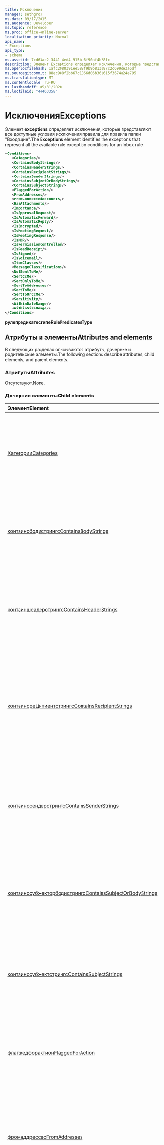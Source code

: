 ```yaml
---
title: Исключения
manager: sethgros
ms.date: 09/17/2015
ms.audience: Developer
ms.topic: reference
ms.prod: office-online-server
localization_priority: Normal
api_name:
- Exceptions
api_type:
- schema
ms.assetid: 7cd63ac2-3441-4ed4-915b-6f90af4b28fc
description: Элемент Exceptions определяет исключения, которые представляют все доступные условия исключения правила для правила папки "Входящие".
ms.openlocfilehash: 1afc2980391ee588f9b9b813b87c2c699de3a6df
ms.sourcegitcommit: 88ec988f2bb67c1866d06b361615f3674a24e795
ms.translationtype: MT
ms.contentlocale: ru-RU
ms.lasthandoff: 05/31/2020
ms.locfileid: "44463358"
---
```

# <a name="exceptions"></a><span data-ttu-id="66df7-103">Исключения</span><span class="sxs-lookup"><span data-stu-id="66df7-103">Exceptions</span></span>

<span data-ttu-id="66df7-104">Элемент **exceptions** определяет исключения, которые представляют все доступные условия исключения правила для правила папки "Входящие".</span><span class="sxs-lookup"><span data-stu-id="66df7-104">The **Exceptions** element identifies the exceptions that represent all the available rule exception conditions for an Inbox rule.</span></span> 
  
```XML
<Conditions>
   <Categories/>
   <ContainsBodyStrings/>
   <ContainsHeaderStrings/>
   <ContainsRecipientStrings/>
   <ContainsSenderStrings/>
   <ContainsSubjectOrBodyStrings/>
   <ContainsSubjectStrings/>
   <FlaggedForAction/>
   <FromAddresses/>
   <FromConnectedAccounts/>
   <HasAttachments/>
   <Importance/>
   <IsApprovalRequest/>
   <IsAutomaticForward/>
   <IsAutomaticReply/>
   <IsEncrypted/>
   <IsMeetingRequest/>
   <IsMeetingResponse/>
   <IsNDR/>
   <IsPermissionControlled/>
   <IsReadReceipt/>
   <IsSigned/>
   <IsVoicemail/>
   <ItemClasses/>
   <MessageClassifications/>
   <NotSentToMe/>
   <SentCcMe/>
   <SentOnlyToMe/>
   <SentToAddresses/>
   <SentToMe/>
   <SentToOrCcMe/>
   <Sensitivity/>
   <WithinDateRange/>
   <WithinSizeRange/>
</Conditions>
```

 <span data-ttu-id="66df7-105">**рулепредикатестипе**</span><span class="sxs-lookup"><span data-stu-id="66df7-105">**RulePredicatesType**</span></span>
## <a name="attributes-and-elements"></a><span data-ttu-id="66df7-106">Атрибуты и элементы</span><span class="sxs-lookup"><span data-stu-id="66df7-106">Attributes and elements</span></span>

<span data-ttu-id="66df7-107">В следующих разделах описываются атрибуты, дочерние и родительские элементы.</span><span class="sxs-lookup"><span data-stu-id="66df7-107">The following sections describe attributes, child elements, and parent elements.</span></span>
  
### <a name="attributes"></a><span data-ttu-id="66df7-108">Атрибуты</span><span class="sxs-lookup"><span data-stu-id="66df7-108">Attributes</span></span>

<span data-ttu-id="66df7-109">Отсутствуют.</span><span class="sxs-lookup"><span data-stu-id="66df7-109">None.</span></span>
  
### <a name="child-elements"></a><span data-ttu-id="66df7-110">Дочерние элементы</span><span class="sxs-lookup"><span data-stu-id="66df7-110">Child elements</span></span>

|<span data-ttu-id="66df7-111">**Элемент**</span><span class="sxs-lookup"><span data-stu-id="66df7-111">**Element**</span></span>|<span data-ttu-id="66df7-112">**Описание**</span><span class="sxs-lookup"><span data-stu-id="66df7-112">**Description**</span></span>|
|:-----|:-----|
|[<span data-ttu-id="66df7-113">Категории</span><span class="sxs-lookup"><span data-stu-id="66df7-113">Categories</span></span>](categories-ex15websvcsotherref.md) <br/> |<span data-ttu-id="66df7-114">Содержит категории, которые необходимо применить к входящему сообщению, чтобы применить условие или исключение.</span><span class="sxs-lookup"><span data-stu-id="66df7-114">Contains the categories that must be applied to an incoming message in order for the condition or exception to apply.</span></span>  <br/> |
|[<span data-ttu-id="66df7-115">контаинсбодистрингс</span><span class="sxs-lookup"><span data-stu-id="66df7-115">ContainsBodyStrings</span></span>](containsbodystrings.md) <br/> |<span data-ttu-id="66df7-116">Указывает строки, которые должны присутствовать в теле входящих сообщений, чтобы применить условие или исключение.</span><span class="sxs-lookup"><span data-stu-id="66df7-116">Indicates the strings that must appear in the body of incoming messages in order for the condition or exception to apply.</span></span>  <br/> |
|[<span data-ttu-id="66df7-117">контаиншеадерстрингс</span><span class="sxs-lookup"><span data-stu-id="66df7-117">ContainsHeaderStrings</span></span>](containsheaderstrings.md) <br/> |<span data-ttu-id="66df7-118">Индикактес строки, которые должны отображаться в заголовках входящих сообщений, чтобы применить условие или исключение.</span><span class="sxs-lookup"><span data-stu-id="66df7-118">Indicaqtes the strings that must appear in the headers of incoming messages in order for the condition or exception to apply.</span></span>  <br/> |
|[<span data-ttu-id="66df7-119">контаинсреЦипиентстрингс</span><span class="sxs-lookup"><span data-stu-id="66df7-119">ContainsRecipientStrings</span></span>](containsrecipientstrings.md) <br/> |<span data-ttu-id="66df7-120">Указывает строки, которые должны присутствовать в свойствах **ToRecipients** или **CcRecipients** входящих сообщений, чтобы применялось условие или исключение.</span><span class="sxs-lookup"><span data-stu-id="66df7-120">Indicates the strings that must appear in either the **ToRecipients** or **CcRecipients** properties of incoming messages in order for the condition or exception to apply.</span></span>  <br/> |
|[<span data-ttu-id="66df7-121">контаинссендерстрингс</span><span class="sxs-lookup"><span data-stu-id="66df7-121">ContainsSenderStrings</span></span>](containssenderstrings.md) <br/> |<span data-ttu-id="66df7-122">Указывает строки, которые должны присутствовать в свойстве **from** входящих сообщений, чтобы применялось условие или исключение.</span><span class="sxs-lookup"><span data-stu-id="66df7-122">Indicates the strings that must appear in the **From** property of incoming messages in order for the condition or exception to apply.</span></span>  <br/> |
|[<span data-ttu-id="66df7-123">контаинссубжекторбодистрингс</span><span class="sxs-lookup"><span data-stu-id="66df7-123">ContainsSubjectOrBodyStrings</span></span>](containssubjectorbodystrings.md) <br/> |<span data-ttu-id="66df7-124">Указывает строки, которые должны присутствовать в тексте или теме входящих сообщений, чтобы применялось условие или исключение.</span><span class="sxs-lookup"><span data-stu-id="66df7-124">Indicates the strings that must appear in either the body or the subject of incoming messages in order for the condition or exception to apply.</span></span>  <br/> |
|[<span data-ttu-id="66df7-125">контаинссубжектстрингс</span><span class="sxs-lookup"><span data-stu-id="66df7-125">ContainsSubjectStrings</span></span>](containssubjectstrings.md) <br/> |<span data-ttu-id="66df7-126">Указывает строки, которые должны присутствовать в теме входящих сообщений, чтобы применить условие или исключение.</span><span class="sxs-lookup"><span data-stu-id="66df7-126">Indicates the strings that must appear in the subject of incoming messages in order for the condition or exception to apply.</span></span>  <br/> |
|[<span data-ttu-id="66df7-127">флагжедфорактион</span><span class="sxs-lookup"><span data-stu-id="66df7-127">FlaggedForAction</span></span>](flaggedforaction.md) <br/> |<span data-ttu-id="66df7-128">Указывает флаг для значения действия, который должен отображаться в входящих сообщениях, чтобы применить условие или исключение.</span><span class="sxs-lookup"><span data-stu-id="66df7-128">Specifies the flag for action value that must appear on incoming messages in order for the condition or exception to apply.</span></span>  <br/> |
|[<span data-ttu-id="66df7-129">фромаддрессес</span><span class="sxs-lookup"><span data-stu-id="66df7-129">FromAddresses</span></span>](fromaddresses.md) <br/> |<span data-ttu-id="66df7-130">Указывает адреса электронной почты, из которых должны отправляться входящие сообщения, чтобы применялось условие или исключение.</span><span class="sxs-lookup"><span data-stu-id="66df7-130">Indicates the e-mail addresses from which incoming messages must be sent in order for the condition or exception to apply.</span></span>  <br/> |
|[<span data-ttu-id="66df7-131">фромконнектедаккаунтс</span><span class="sxs-lookup"><span data-stu-id="66df7-131">FromConnectedAccounts</span></span>](fromconnectedaccounts.md) <br/> |<span data-ttu-id="66df7-132">Представляет имена учетных записей электронной почты, для которых необходимо выполнить статистическую обработку входящих сообщений для того, чтобы применить условие или исключение.</span><span class="sxs-lookup"><span data-stu-id="66df7-132">Represents the e-mail account names from which incoming messages have to have been aggregated in order for the condition or exception to apply.</span></span>  <br/> |
|[<span data-ttu-id="66df7-133">HasAttachments</span><span class="sxs-lookup"><span data-stu-id="66df7-133">HasAttachments</span></span>](hasattachments.md) <br/> |<span data-ttu-id="66df7-134">Указывает, должны ли входящие сообщения иметь вложения, чтобы применялось условие или исключение.</span><span class="sxs-lookup"><span data-stu-id="66df7-134">Indicates whether incoming messages have to have attachments in order for the condition or exception to apply.</span></span>  <br/> |
|[<span data-ttu-id="66df7-135">Importance</span><span class="sxs-lookup"><span data-stu-id="66df7-135">Importance</span></span>](importance.md) <br/> |<span data-ttu-id="66df7-136">Указывает важность, которая отмечается на входящих сообщениях, чтобы применялось условие или исключение.</span><span class="sxs-lookup"><span data-stu-id="66df7-136">Specifies the importance that is stamped on incoming messages in order for the condition or exception to apply.</span></span>  <br/> |
|[<span data-ttu-id="66df7-137">исаппровалрекуест</span><span class="sxs-lookup"><span data-stu-id="66df7-137">IsApprovalRequest</span></span>](isapprovalrequest.md) <br/> |<span data-ttu-id="66df7-138">Указывает, должны ли входящие сообщения быть запросами на утверждение, чтобы применялось условие или исключение.</span><span class="sxs-lookup"><span data-stu-id="66df7-138">Indicates whether incoming messages must be approval requests in order for the condition or exception to apply.</span></span>  <br/> |
|[<span data-ttu-id="66df7-139">исаутоматикфорвард</span><span class="sxs-lookup"><span data-stu-id="66df7-139">IsAutomaticForward</span></span>](isautomaticforward.md) <br/> |<span data-ttu-id="66df7-140">Указывает, должны ли входящие сообщения быть автоматически пересылаться, чтобы применялось условие или исключение.</span><span class="sxs-lookup"><span data-stu-id="66df7-140">Indicates whether incoming messages must be automatic forwards in order for the condition or exception to apply.</span></span>  <br/> |
|[<span data-ttu-id="66df7-141">исаутоматикрепли</span><span class="sxs-lookup"><span data-stu-id="66df7-141">IsAutomaticReply</span></span>](isautomaticreply.md) <br/> |<span data-ttu-id="66df7-142">Указывает, должны ли входящие сообщения быть автоматическими ответами, чтобы применялось условие или исключение.</span><span class="sxs-lookup"><span data-stu-id="66df7-142">Indicates whether incoming messages must be automatic replies in order for the condition or exception to apply.</span></span>  <br/> |
|[<span data-ttu-id="66df7-143">IsEncrypted</span><span class="sxs-lookup"><span data-stu-id="66df7-143">IsEncrypted</span></span>](isencrypted.md) <br/> |<span data-ttu-id="66df7-144">Указывает, должны ли входящие сообщения шифроваться с шифрованием S/MIME, чтобы применить условие или исключение.</span><span class="sxs-lookup"><span data-stu-id="66df7-144">Indicates whether incoming messages must be S/MIME encrypted in order for the condition or exception to apply.</span></span>  <br/> |
|[<span data-ttu-id="66df7-145">исмитингрекуест</span><span class="sxs-lookup"><span data-stu-id="66df7-145">IsMeetingRequest</span></span>](ismeetingrequest.md) <br/> |<span data-ttu-id="66df7-146">Указывает, должны ли входящие сообщения быть приглашениями на собрание, чтобы применялось условие или исключение.</span><span class="sxs-lookup"><span data-stu-id="66df7-146">Indicates whether incoming messages must be meeting requests in order for the condition or exception to apply.</span></span>  <br/> |
|[<span data-ttu-id="66df7-147">исмитингреспонсе</span><span class="sxs-lookup"><span data-stu-id="66df7-147">IsMeetingResponse</span></span>](ismeetingresponse.md) <br/> |<span data-ttu-id="66df7-148">Указывает, должны ли входящие сообщения отвечать на приглашения на собрания, чтобы применялось условие или исключение.</span><span class="sxs-lookup"><span data-stu-id="66df7-148">Indicates whether incoming messages must be meeting responses in order for the condition or exception to apply.</span></span>  <br/> |
|[<span data-ttu-id="66df7-149">исндр</span><span class="sxs-lookup"><span data-stu-id="66df7-149">IsNDR</span></span>](isndr.md) <br/> |<span data-ttu-id="66df7-150">Указывает, должны ли входящие сообщения относиться к отчетам о недоставке (NDR), чтобы применялось условие или исключение.</span><span class="sxs-lookup"><span data-stu-id="66df7-150">Indicates whether incoming messages must be non-delivery reports (NDRs) in order for the condition or exception to apply.</span></span>  <br/> |
|[<span data-ttu-id="66df7-151">испермиссионконтроллед</span><span class="sxs-lookup"><span data-stu-id="66df7-151">IsPermissionControlled</span></span>](ispermissioncontrolled.md) <br/> |<span data-ttu-id="66df7-152">Указывает, должны ли входящие сообщения управляться с помощью управления разрешениями (RMS protected), чтобы применить условие или исключение.</span><span class="sxs-lookup"><span data-stu-id="66df7-152">Indicates whether incoming messages must be permission controlled (RMS protected) in order for the condition or exception to apply</span></span>  <br/> |
|[<span data-ttu-id="66df7-153">исреадрецеипт</span><span class="sxs-lookup"><span data-stu-id="66df7-153">IsReadReceipt</span></span>](isreadreceipt.md) <br/> |<span data-ttu-id="66df7-154">Указывает, должны ли входящие сообщения принимать уведомления о прочтении, чтобы применялось условие или исключение.</span><span class="sxs-lookup"><span data-stu-id="66df7-154">Indicates whether incoming messages must be read receipts in order for the condition or exception to apply.</span></span>  <br/> |
|[<span data-ttu-id="66df7-155">IsSigned</span><span class="sxs-lookup"><span data-stu-id="66df7-155">IsSigned</span></span>](issigned.md) <br/> |<span data-ttu-id="66df7-156">Указывает, должны ли входящие сообщения быть подписаны на S/MIME, чтобы применялось условие или исключение.</span><span class="sxs-lookup"><span data-stu-id="66df7-156">Indicates whether incoming messages must be S/MIME signed in order for the condition or exception to apply.</span></span>  <br/> |
|[<span data-ttu-id="66df7-157">Голосовая почта</span><span class="sxs-lookup"><span data-stu-id="66df7-157">IsVoicemail</span></span>](isvoicemail.md) <br/> |<span data-ttu-id="66df7-158">Указывает, должны ли входящие сообщения быть сообщениями голосовой почты, чтобы применялось условие или исключение.</span><span class="sxs-lookup"><span data-stu-id="66df7-158">Indicates whether incoming messages must be voice mail messages in order for the condition or exception to apply.</span></span>  <br/> |
|[<span data-ttu-id="66df7-159">итемклассес</span><span class="sxs-lookup"><span data-stu-id="66df7-159">ItemClasses</span></span>](itemclasses.md) <br/> |<span data-ttu-id="66df7-160">Представляет классы элементов, которые должны быть помечены для входящих сообщений, чтобы применить условие или исключение.</span><span class="sxs-lookup"><span data-stu-id="66df7-160">Represents the item classes that must be stamped on incoming messages in order for the condition or exception to apply.</span></span>  <br/> |
|[<span data-ttu-id="66df7-161">мессажеклассификатионс</span><span class="sxs-lookup"><span data-stu-id="66df7-161">MessageClassifications</span></span>](messageclassifications.md) <br/> |<span data-ttu-id="66df7-162">Представляет классификации сообщений, которые должны быть помечены для входящих сообщений, чтобы применить условие или исключение.</span><span class="sxs-lookup"><span data-stu-id="66df7-162">Represents the message classifications that must be stamped on incoming messages in order for the condition or exception to apply.</span></span>  <br/> |
|[<span data-ttu-id="66df7-163">нотсенттоме</span><span class="sxs-lookup"><span data-stu-id="66df7-163">NotSentToMe</span></span>](notsenttome.md) <br/> |<span data-ttu-id="66df7-164">Указывает, должно ли владелец почтового ящика отсутствовать в свойстве **ToRecipients** входящих сообщений, чтобы применить условие или исключение.</span><span class="sxs-lookup"><span data-stu-id="66df7-164">Indicates whether the owner of the mailbox must not be in the **ToRecipients** property of the incoming messages in order for the condition or exception to apply.</span></span>  <br/> |
|[<span data-ttu-id="66df7-165">сентккме</span><span class="sxs-lookup"><span data-stu-id="66df7-165">SentCcMe</span></span>](sentccme.md) <br/> |<span data-ttu-id="66df7-166">Указывает, должно ли владелец почтового ящика находиться в свойстве **CcRecipients** входящих сообщений, чтобы применялось условие или исключение.</span><span class="sxs-lookup"><span data-stu-id="66df7-166">Indicates whether the owner of the mailbox has to be in the **CcRecipients** property of incoming messages in order for the condition or exception to apply.</span></span>  <br/> |
|[<span data-ttu-id="66df7-167">сентонлитоме</span><span class="sxs-lookup"><span data-stu-id="66df7-167">SentOnlyToMe</span></span>](sentonlytome.md) <br/> |<span data-ttu-id="66df7-168">Указывает, должен ли владелец почтового ящика быть единственным в свойстве **ToRecipients** входящих сообщений, чтобы применялось условие или исключение.</span><span class="sxs-lookup"><span data-stu-id="66df7-168">Indicates whether the owner of the mailbox has to be the only one in the **ToRecipients** property of incoming messages in order for the condition or exception to apply.</span></span>  <br/> |
|[<span data-ttu-id="66df7-169">сенттоаддрессес</span><span class="sxs-lookup"><span data-stu-id="66df7-169">SentToAddresses</span></span>](senttoaddresses.md) <br/> |<span data-ttu-id="66df7-170">Указывает адреса электронной почты, на которые должны быть отправлены входящие сообщения, чтобы применялось условие или исключение.</span><span class="sxs-lookup"><span data-stu-id="66df7-170">Indicates the e-mail addresses that incoming messages have to have been sent to in order for the condition or exception to apply.</span></span>  <br/> |
|[<span data-ttu-id="66df7-171">сенттоме</span><span class="sxs-lookup"><span data-stu-id="66df7-171">SentToMe</span></span>](senttome.md) <br/> |<span data-ttu-id="66df7-172">Указывает, должно ли владелец почтового ящика находиться в свойстве **ToRecipients** входящих сообщений, чтобы применялось условие или исключение.</span><span class="sxs-lookup"><span data-stu-id="66df7-172">Indicates whether the owner of the mailbox has to be in the **ToRecipients** property of incoming messages in order for the condition or exception to apply.</span></span>  <br/> |
|[<span data-ttu-id="66df7-173">сенттурккме</span><span class="sxs-lookup"><span data-stu-id="66df7-173">SentToOrCcMe</span></span>](senttoorccme.md) <br/> |<span data-ttu-id="66df7-174">Указывает, должен ли владелец почтового ящика находиться в свойстве **ToRecipients** или **CcRecipients** входящих сообщений, чтобы применить условие или исключение.</span><span class="sxs-lookup"><span data-stu-id="66df7-174">Indicates whether the owner of the mailbox has to be in either a **ToRecipients** or **CcRecipients** property of incoming messages in order for the condition or exception to apply.</span></span>  <br/> |
|[<span data-ttu-id="66df7-175">Sensitivity</span><span class="sxs-lookup"><span data-stu-id="66df7-175">Sensitivity</span></span>](sensitivity.md) <br/> |<span data-ttu-id="66df7-176">Указывает чувствительность, которая должна быть отмечена для входящих сообщений, чтобы применить условие или исключение.</span><span class="sxs-lookup"><span data-stu-id="66df7-176">Indicates the sensitivity that must be stamped on incoming messages in order for the condition or exception to apply.</span></span>  <br/> |
|[<span data-ttu-id="66df7-177">висиндатеранже</span><span class="sxs-lookup"><span data-stu-id="66df7-177">WithinDateRange</span></span>](withindaterange.md) <br/> |<span data-ttu-id="66df7-178">Указывает диапазон дат, в течение которого должны быть получены входящие сообщения, чтобы применялось условие или исключение.</span><span class="sxs-lookup"><span data-stu-id="66df7-178">Specifies the date range within which incoming messages have to have been received in order for the condition or exception to apply.</span></span>  <br/> |
|[<span data-ttu-id="66df7-179">висинсизеранже</span><span class="sxs-lookup"><span data-stu-id="66df7-179">WithinSizeRange</span></span>](withinsizerange.md) <br/> |<span data-ttu-id="66df7-180">Указывает минимальный и максимальный размеры для входящих сообщений, для которых необходимо применить условие или исключение.</span><span class="sxs-lookup"><span data-stu-id="66df7-180">Specifies the minimum and maximum sizes that incoming messages must be in order for the condition or exception to apply.</span></span>  <br/> |
   
### <a name="parent-elements"></a><span data-ttu-id="66df7-181">Родительские элементы</span><span class="sxs-lookup"><span data-stu-id="66df7-181">Parent elements</span></span>

|<span data-ttu-id="66df7-182">**Элемент**</span><span class="sxs-lookup"><span data-stu-id="66df7-182">**Element**</span></span>|<span data-ttu-id="66df7-183">**Описание**</span><span class="sxs-lookup"><span data-stu-id="66df7-183">**Description**</span></span>|
|:-----|:-----|
|[<span data-ttu-id="66df7-184">Правило (RuleType)</span><span class="sxs-lookup"><span data-stu-id="66df7-184">Rule (RuleType)</span></span>](rule-ruletype.md) <br/> |<span data-ttu-id="66df7-185">Содержит одно правило и представляет правило в почтовом ящике пользователя.</span><span class="sxs-lookup"><span data-stu-id="66df7-185">Contains a single rule and represents a rule in a user's mailbox.</span></span>  <br/> |
   
## <a name="text-value"></a><span data-ttu-id="66df7-186">Текстовое значение</span><span class="sxs-lookup"><span data-stu-id="66df7-186">Text value</span></span>

<span data-ttu-id="66df7-187">Нет.</span><span class="sxs-lookup"><span data-stu-id="66df7-187">None.</span></span>
  
## <a name="remarks"></a><span data-ttu-id="66df7-188">Примечания</span><span class="sxs-lookup"><span data-stu-id="66df7-188">Remarks</span></span>

<span data-ttu-id="66df7-189">Предикаты правил используются в качестве условий правил или исключений.</span><span class="sxs-lookup"><span data-stu-id="66df7-189">The rule predicates are used as rule conditions or exceptions.</span></span>
  
<span data-ttu-id="66df7-190">Схема, описывающая этот элемент, находится в виртуальном каталоге IIS, в котором размещены веб-службы Exchange.</span><span class="sxs-lookup"><span data-stu-id="66df7-190">The schema that describes this element is located in the IIS virtual directory that hosts Exchange Web Services.</span></span>
  
## <a name="element-information"></a><span data-ttu-id="66df7-191">Сведения об элементе</span><span class="sxs-lookup"><span data-stu-id="66df7-191">Element information</span></span>

|||
|:-----|:-----|
|<span data-ttu-id="66df7-192">Пространство имен</span><span class="sxs-lookup"><span data-stu-id="66df7-192">Namespace</span></span>  <br/> |https://schemas.microsoft.com/exchange/services/2006/types  <br/> |
|<span data-ttu-id="66df7-193">Имя схемы</span><span class="sxs-lookup"><span data-stu-id="66df7-193">Schema Name</span></span>  <br/> |<span data-ttu-id="66df7-194">Схема Types</span><span class="sxs-lookup"><span data-stu-id="66df7-194">Types schema</span></span>  <br/> |
|<span data-ttu-id="66df7-195">Файл проверки</span><span class="sxs-lookup"><span data-stu-id="66df7-195">Validation File</span></span>  <br/> |<span data-ttu-id="66df7-196">Types. xsd</span><span class="sxs-lookup"><span data-stu-id="66df7-196">Types.xsd</span></span>  <br/> |
|<span data-ttu-id="66df7-197">Может быть пустым</span><span class="sxs-lookup"><span data-stu-id="66df7-197">Can be Empty</span></span>  <br/> |<span data-ttu-id="66df7-198">True</span><span class="sxs-lookup"><span data-stu-id="66df7-198">True</span></span>  <br/> |
   
## <a name="see-also"></a><span data-ttu-id="66df7-199">См. также</span><span class="sxs-lookup"><span data-stu-id="66df7-199">See also</span></span>



[<span data-ttu-id="66df7-200">Conditions</span><span class="sxs-lookup"><span data-stu-id="66df7-200">Conditions</span></span>](conditions.md)


- [<span data-ttu-id="66df7-201">Элементы XML веб-служб Exchange в Exchange</span><span class="sxs-lookup"><span data-stu-id="66df7-201">EWS XML elements in Exchange</span></span>](ews-xml-elements-in-exchange.md)

